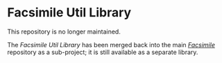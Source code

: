 Facsimile Util Library
======================

This repository is no longer maintained.

The _Facsimile Util Library_ has been merged back into the main _[Facsimile](https://github.com/Facsimile/facsimile)_
repository as a sub-project; it is still available as a separate library.
